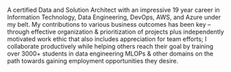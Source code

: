 A certified Data and Solution Architect with an impressive 19 year career in Information Technology, Data Engineering, DevOps, AWS, and Azure under my belt. My contributions to various business outcomes has been key – through effective organization & prioritization of projects plus independently motivated work ethic that also includes appreciation for team efforts; I collaborate productively while helping others reach their goal by training over 3000+ students in data engineering MLOPs & other domains on the path towards gaining employment opportunities they desire.

<!---
sateeshcloud/sateeshcloud is a ✨ special ✨ repository because its `README.md` (this file) appears on your GitHub profile.
You can click the Preview link to take a look at your changes.
--->

